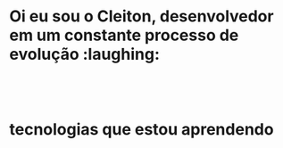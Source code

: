 <h1>Oi eu sou o Cleiton, desenvolvedor em um constante processo de evolução :laughing: <h1><br>

tecnologias que estou aprendendo
  
  <i class="https://cdn.icon-icons.com/icons2/2107/PNG/512/file_type_html_icon_130541.png"></i>
